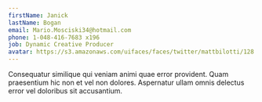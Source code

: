 ```yaml
---
firstName: Janick
lastName: Bogan
email: Mario.Mosciski34@hotmail.com
phone: 1-048-416-7683 x196
job: Dynamic Creative Producer
avatar: https://s3.amazonaws.com/uifaces/faces/twitter/mattbilotti/128.jpg
---
```

Consequatur similique qui veniam animi quae error provident. Quam praesentium hic non et vel non dolores. Aspernatur ullam omnis delectus error vel doloribus sit accusantium.
